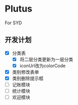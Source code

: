 # Plutus
For SYD

## 开发计划
- [x] 分类表
  - [x] 将二层分类更新为一层分类
  - [x] iconUrl改为colorCode
- [x] 类别修改表单
- [x] 类别删除提示框
- [ ] 记账模块
- [ ] 统计模块
- [ ] 欢迎模块
